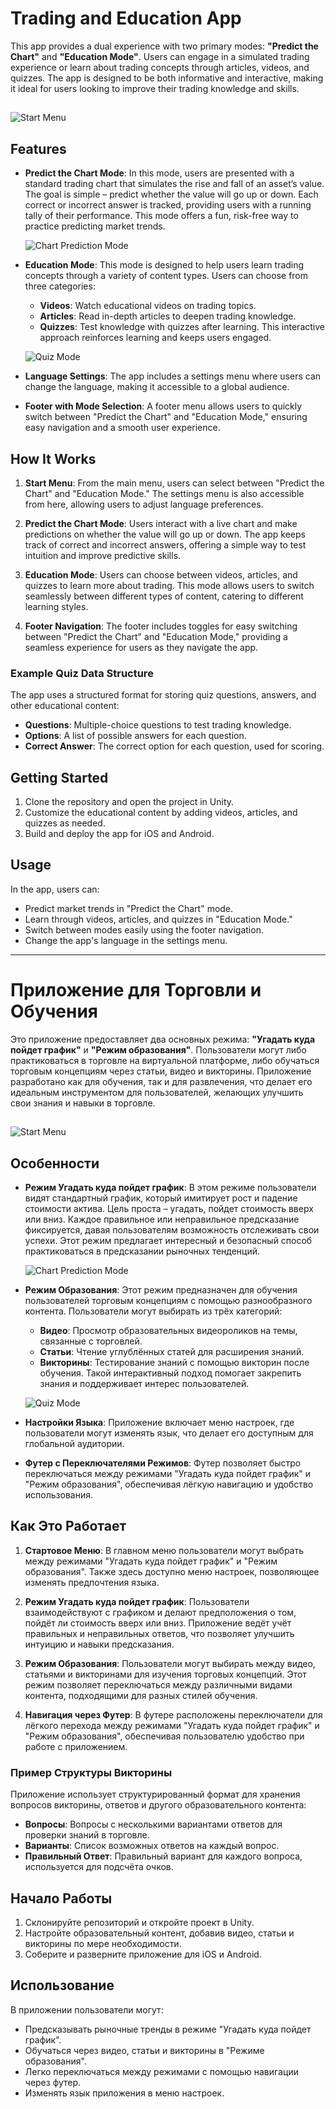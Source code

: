# Trading and Education App

This app provides a dual experience with two primary modes: **"Predict the Chart"** and **"Education Mode"**. Users can engage in a simulated trading experience or learn about trading concepts through articles, videos, and quizzes. The app is designed to be both informative and interactive, making it ideal for users looking to improve their trading knowledge and skills.

##
![Start Menu](start_menu_screenshot.jpg)

## Features

- **Predict the Chart Mode**: In this mode, users are presented with a standard trading chart that simulates the rise and fall of an asset’s value. The goal is simple – predict whether the value will go up or down. Each correct or incorrect answer is tracked, providing users with a running tally of their performance. This mode offers a fun, risk-free way to practice predicting market trends.

  ![Chart Prediction Mode](chart_mode_screenshot.png)

- **Education Mode**: This mode is designed to help users learn trading concepts through a variety of content types. Users can choose from three categories:
  - **Videos**: Watch educational videos on trading topics.
  - **Articles**: Read in-depth articles to deepen trading knowledge.
  - **Quizzes**: Test knowledge with quizzes after learning. This interactive approach reinforces learning and keeps users engaged.

  ![Quiz Mode](quiz_mode_screenshot.png)

- **Language Settings**: The app includes a settings menu where users can change the language, making it accessible to a global audience.

- **Footer with Mode Selection**: A footer menu allows users to quickly switch between "Predict the Chart" and "Education Mode," ensuring easy navigation and a smooth user experience.

## How It Works

1. **Start Menu**: From the main menu, users can select between "Predict the Chart" and "Education Mode." The settings menu is also accessible from here, allowing users to adjust language preferences.

2. **Predict the Chart Mode**: Users interact with a live chart and make predictions on whether the value will go up or down. The app keeps track of correct and incorrect answers, offering a simple way to test intuition and improve predictive skills.

3. **Education Mode**: Users can choose between videos, articles, and quizzes to learn more about trading. This mode allows users to switch seamlessly between different types of content, catering to different learning styles.

4. **Footer Navigation**: The footer includes toggles for easy switching between "Predict the Chart" and "Education Mode," providing a seamless experience for users as they navigate the app.

### Example Quiz Data Structure

The app uses a structured format for storing quiz questions, answers, and other educational content:

- **Questions**: Multiple-choice questions to test trading knowledge.
- **Options**: A list of possible answers for each question.
- **Correct Answer**: The correct option for each question, used for scoring.

## Getting Started

1. Clone the repository and open the project in Unity.
2. Customize the educational content by adding videos, articles, and quizzes as needed.
3. Build and deploy the app for iOS and Android.

## Usage

In the app, users can:

- Predict market trends in "Predict the Chart" mode.
- Learn through videos, articles, and quizzes in "Education Mode."
- Switch between modes easily using the footer navigation.
- Change the app's language in the settings menu.

---

# Приложение для Торговли и Обучения

Это приложение предоставляет два основных режима: **"Угадать куда пойдет график"** и **"Режим образования"**. Пользователи могут либо практиковаться в торговле на виртуальной платформе, либо обучаться торговым концепциям через статьи, видео и викторины. Приложение разработано как для обучения, так и для развлечения, что делает его идеальным инструментом для пользователей, желающих улучшить свои знания и навыки в торговле.

##
![Start Menu](start_menu_screenshot.jpg)

## Особенности

- **Режим Угадать куда пойдет график**: В этом режиме пользователи видят стандартный график, который имитирует рост и падение стоимости актива. Цель проста – угадать, пойдет стоимость вверх или вниз. Каждое правильное или неправильное предсказание фиксируется, давая пользователям возможность отслеживать свои успехи. Этот режим предлагает интересный и безопасный способ практиковаться в предсказании рыночных тенденций.

  ![Chart Prediction Mode](chart_mode_screenshot.png)

- **Режим Образования**: Этот режим предназначен для обучения пользователей торговым концепциям с помощью разнообразного контента. Пользователи могут выбирать из трёх категорий:
  - **Видео**: Просмотр образовательных видеороликов на темы, связанные с торговлей.
  - **Статьи**: Чтение углублённых статей для расширения знаний.
  - **Викторины**: Тестирование знаний с помощью викторин после обучения. Такой интерактивный подход помогает закрепить знания и поддерживает интерес пользователей.

  ![Quiz Mode](quiz_mode_screenshot.png)

- **Настройки Языка**: Приложение включает меню настроек, где пользователи могут изменять язык, что делает его доступным для глобальной аудитории.

- **Футер с Переключателями Режимов**: Футер позволяет быстро переключаться между режимами "Угадать куда пойдет график" и "Режим образования", обеспечивая лёгкую навигацию и удобство использования.

## Как Это Работает

1. **Стартовое Меню**: В главном меню пользователи могут выбрать между режимами "Угадать куда пойдет график" и "Режим образования". Также здесь доступно меню настроек, позволяющее изменять предпочтения языка.

2. **Режим Угадать куда пойдет график**: Пользователи взаимодействуют с графиком и делают предположения о том, пойдёт ли стоимость вверх или вниз. Приложение ведёт учёт правильных и неправильных ответов, что позволяет улучшить интуицию и навыки предсказания.

3. **Режим Образования**: Пользователи могут выбирать между видео, статьями и викторинами для изучения торговых концепций. Этот режим позволяет переключаться между различными видами контента, подходящими для разных стилей обучения.

4. **Навигация через Футер**: В футере расположены переключатели для лёгкого перехода между режимами "Угадать куда пойдет график" и "Режим образования", обеспечивая пользователю удобство при работе с приложением.

### Пример Структуры Викторины

Приложение использует структурированный формат для хранения вопросов викторины, ответов и другого образовательного контента:

- **Вопросы**: Вопросы с несколькими вариантами ответов для проверки знаний в торговле.
- **Варианты**: Список возможных ответов на каждый вопрос.
- **Правильный Ответ**: Правильный вариант для каждого вопроса, используется для подсчёта очков.

## Начало Работы

1. Склонируйте репозиторий и откройте проект в Unity.
2. Настройте образовательный контент, добавив видео, статьи и викторины по мере необходимости.
3. Соберите и разверните приложение для iOS и Android.

## Использование

В приложении пользователи могут:

- Предсказывать рыночные тренды в режиме "Угадать куда пойдет график".
- Обучаться через видео, статьи и викторины в "Режиме образования".
- Легко переключаться между режимами с помощью навигации через футер.
- Изменять язык приложения в меню настроек.
